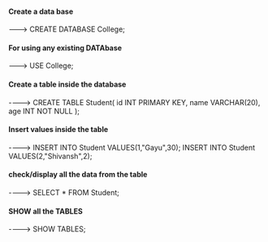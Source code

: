 #### Create a data base
---> CREATE DATABASE College;
#### For using any existing DATAbase
---> USE College;
#### Create a table inside the database
----> CREATE TABLE Student(
      id INT PRIMARY KEY,
      name VARCHAR(20),
      age INT NOT NULL
      );
#### Insert values inside the table
----> INSERT INTO Student VALUES(1,"Gayu",30);
      INSERT INTO Student VALUES(2,"Shivansh",2);
#### check/display all the data from the table
----> SELECT * FROM Student;
#### SHOW all the TABLES 
----> SHOW TABLES;
#### 
